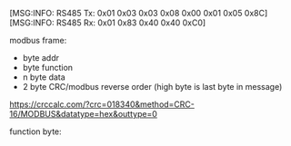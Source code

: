 [MSG:INFO: RS485 Tx:  0x01 0x03 0x03 0x08 0x00 0x01 0x05 0x8C]
[MSG:INFO: RS485 Rx:  0x01 0x83 0x40 0x40 0xC0]

modbus frame:
- byte addr
- byte function
- n byte data
- 2 byte CRC/modbus reverse order (high byte is last byte in message)

https://crccalc.com/?crc=018340&method=CRC-16/MODBUS&datatype=hex&outtype=0


function byte:
